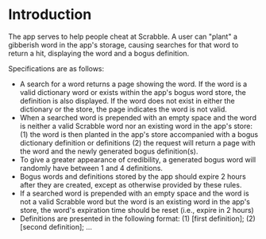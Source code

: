 # Introduction

The app serves to help people cheat at Scrabble. A user can "plant" a gibberish word in the app's storage, causing searches for that word to return a hit, displaying the word and a bogus definition.

Specifications are as follows:

* A search for a word returns a page showing the word. If the word is a valid dictionary word or exists within the app's bogus word store, the definition is also displayed. If the word does not exist in either the dictionary or the store, the page indicates the word is not valid.
* When a searched word is prepended with an empty space and the word is neither a valid Scrabble word nor an existing word in the app's store: 
  (1) the word is then planted in the app's store accompanied with a bogus dictionary definition or definitions 
  (2) the request will return a page with the word and the newly generated bogus definition(s).
* To give a greater appearance of credibility, a generated bogus word will randomly have between 1 and 4 definitions.
* Bogus words and definitions stored by the app should expire 2 hours after they are created, except as otherwise provided by these rules.
* If a searched word is prepended with an empty space and the word is not a valid Scrabble word but the word is an existing word in the app's store, the word's expiration time should be reset (i.e., expire in 2 hours)
* Definitions are presented in the following format: (1) [first definition]; (2) [second definition]; ...

